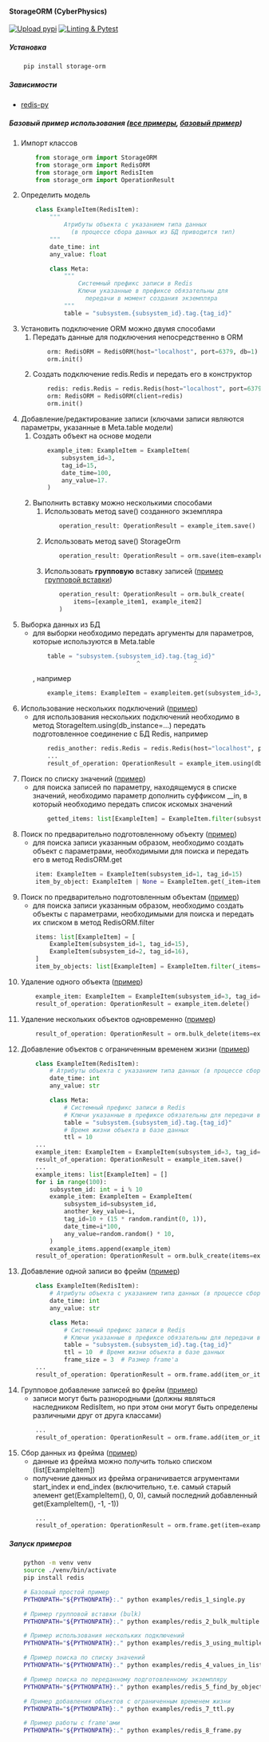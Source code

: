 #### StorageORM (CyberPhysics)
[![Upload pypi](https://github.com/CyberPhysics-Platform/storage-orm/actions/workflows/pypi_deploy.yml/badge.svg)](https://github.com/CyberPhysics-Platform/storage-orm/actions/workflows/pypi_deploy.yml)
[![Linting & Pytest](https://github.com/CyberPhysics-Platform/storage-orm/actions/workflows/lint_and_test.yml/badge.svg)](https://github.com/CyberPhysics-Platform/storage-orm/actions/workflows/lint_and_test.yml)
##### Установка
```bash
    pip install storage-orm
```
##### Зависимости
- [redis-py](https://github.com/redis/redis-py)
##### Базовый пример использования ([все примеры](examples/), [базовый пример](examples/redis_1_single.py))
1. Импорт классов
    ```python
        from storage_orm import StorageORM
        from storage_orm import RedisORM
        from storage_orm import RedisItem
        from storage_orm import OperationResult
    ```
1. Определить модель
    ```python
        class ExampleItem(RedisItem):
            """
                Атрибуты объекта с указанием типа данных
                  (в процессе сбора данных из БД приводится тип)
            """
            date_time: int
            any_value: float

            class Meta:
                """
                    Системный префикс записи в Redis
                    Ключи указанные в префиксе обязательны для
                      передачи в момент создания экземпляра
                """
                table = "subsystem.{subsystem_id}.tag.{tag_id}"
    ```
1. Установить подключение ORM можно двумя способами
    1. Передать данные для подключения непосредственно в ORM
        ```python
            orm: RedisORM = RedisORM(host="localhost", port=6379, db=1)
            orm.init()
        ```
    1. Создать подключение redis.Redis и передать его в конструктор
        ```python
            redis: redis.Redis = redis.Redis(host="localhost", port=6379, db=1)
            orm: RedisORM = RedisORM(client=redis)
            orm.init()
        ```
1. Добавление/редактирование записи (ключами записи являются параметры, указанные в Meta.table модели)
    1. Создать объект на основе модели
        ```python
            example_item: ExampleItem = ExampleItem(
                subsystem_id=3,
                tag_id=15,
                date_time=100,
                any_value=17.
            )
        ```
    1. Выполнить вставку можно несколькими способами
        1. Использовать метод save() созданного экземпляра
            ```python
                operation_result: OperationResult = example_item.save()
            ```
        1. Использовать метод save() StorageOrm
            ```python
                operation_result: OperationResult = orm.save(item=example_item)
            ```
        1. Использовать **групповую** вставку записей ([пример групповой вставки](examples/redis_2_bulk_multiple.py))
            ```python
                operation_result: OperationResult = orm.bulk_create(
                    items=[example_item1, example_item2]
                )
            ```
1. Выборка данных из БД
    - для выборки необходимо передать аргументы для параметров, которые используются в Meta.table
        ```python
            table = "subsystem.{subsystem_id}.tag.{tag_id}"
                                     ^               ^
        ```
        , например
        ```python
            example_items: ExampleItem = exampleitem.get(subsystem_id=3, tag_id=15)
        ```
1. Использование нескольких подключений ([пример](examples/redis_3_using_multiple_connections.py))
    - для использования нескольких подключений необходимо в метод StorageItem.using(db_instance=...) передать
      подготовленное соединение с БД Redis, например
        ```python
            redis_another: redis.Redis = redis.Redis(host="localhost", port=6379, db=17)
            ...
            result_of_operation: OperationResult = example_item.using(db_instance=redis_another).save()
        ```
1. Поиск по списку значений ([пример](examples/redis_4_values_in_list.py))
    - для поиска записей по параметру, находящемуся в списке значений, необходимо параметр дополнить суффиксом __in, в
      который необходимо передать список искомых значений
        ```python
            getted_items: list[ExampleItem] = ExampleItem.filter(subsystem_id__in=[21, 23], tag_id=15)
        ```
1. Поиск по предварительно подготовленному объекту ([пример](examples/redis_5_find_by_object.py))
    - для поиска записи указанным образом, необходимо создать объект с параметрами, необходимыми для поиска и передать
      его в метод RedisORM.get
    ```python
        item: ExampleItem = ExampleItem(subsystem_id=1, tag_id=15)
        item_by_object: ExampleItem | None = ExampleItem.get(_item=item)
    ```
1. Поиск по предварительно подготовленным объектам ([пример](examples/redis_5_find_by_object.py))
    - для поиска записи указанным образом, необходимо создать объекты с параметрами, необходимыми для поиска и передать
      их списком в метод RedisORM.filter
    ```python
        items: list[ExampleItem] = [
            ExampleItem(subsystem_id=1, tag_id=15),
            ExampleItem(subsystem_id=2, tag_id=16),
        ]
        item_by_objects: list[ExampleItem] = ExampleItem.filter(_items=items)
    ```
1. Удаление одного объекта ([пример](examples/redis_6_delete_item.py))
    ```python
        example_item: ExampleItem = ExampleItem(subsystem_id=3, tag_id=15)
        result_of_operation: OperationResult = example_item.delete()
    ```
1. Удаление нескольких объектов одновременно ([пример](examples/redis_6_delete_item.py))
    ```python
        result_of_operation: OperationResult = orm.bulk_delete(items=example_items)
    ```
1. Добавление объектов с ограниченным временем жизни ([пример](examples/redis_7_ttl.py))
    ```python
        class ExampleItem(RedisItem):
            # Атрибуты объекта с указанием типа данных (в процессе сбора данных из БД приводится тип)
            date_time: int
            any_value: str

            class Meta:
                # Системный префикс записи в Redis
                # Ключи указанные в префиксе обязательны для передачи в момент создания экземпляра
                table = "subsystem.{subsystem_id}.tag.{tag_id}"
                # Время жизни объекта в базе данных
                ttl = 10
        ...
        example_item: ExampleItem = ExampleItem(subsystem_id=3, tag_id=15, date_time=100, any_value=17.)
        result_of_operation: OperationResult = example_item.save()
        ...
        example_items: list[ExampleItem] = []
        for i in range(100):
            subsystem_id: int = i % 10
            example_item: ExampleItem = ExampleItem(
                subsystem_id=subsystem_id,
                another_key_value=i,
                tag_id=10 + (15 * random.randint(0, 1)),
                date_time=i*100,
                any_value=random.random() * 10,
            )
            example_items.append(example_item)
        result_of_operation: OperationResult = orm.bulk_create(items=example_items)
    ```
1. Добавление одной записи во фрейм ([пример](examples/redis_8_frame.py))
    ```python
        class ExampleItem(RedisItem):
            # Атрибуты объекта с указанием типа данных (в процессе сбора данных из БД приводится тип)
            date_time: int
            any_value: str

            class Meta:
                # Системный префикс записи в Redis
                # Ключи указанные в префиксе обязательны для передачи в момент создания экземпляра
                table = "subsystem.{subsystem_id}.tag.{tag_id}"
                ttl = 10  # Время жизни объекта в базе данных
                frame_size = 3  # Размер frame'а
        ...
        result_of_operation: OperationResult = orm.frame.add(item_or_items=example_item)
    ```
1. Групповое добавление записей во фрейм ([пример](examples/redis_8_frame.py))
    * записи могут быть разнородными (должны являться наследником RedisItem, но при этом они могут быть определены
      различными друг от друга классами)
    ```python
        ...
        result_of_operation: OperationResult = orm.frame.add(item_or_items=[example_item, example_item_2])
    ```
1. Сбор данных из фрейма ([пример](examples/redis_8_frame.py))
    * данные из фрейма можно получить только списком (list[ExampleItem])
    * получение данных из фрейма ограничивается агрументами start_index и end_index (включительно, т.е. самый старый элемент
      get(ExampleItem(), 0, 0), самый последний добавленный get(ExampleItem(), -1, -1))
    ```python
        ...
        result_of_operation: OperationResult = orm.frame.get(item=example_item)
    ```
##### Запуск примеров
```bash
    python -m venv venv
    source ./venv/bin/activate
    pip install redis

    # Базовый простой пример
    PYTHONPATH="${PYTHONPATH}:." python examples/redis_1_single.py

    # Пример групповой вставки (bulk)
    PYTHONPATH="${PYTHONPATH}:." python examples/redis_2_bulk_multiple.py

    # Пример использования нескольких подключений
    PYTHONPATH="${PYTHONPATH}:." python examples/redis_3_using_multiple_connections.py

    # Пример поиска по списку значений
    PYTHONPATH="${PYTHONPATH}:." python examples/redis_4_values_in_list.py

    # Пример поиска по переданному подготовленному экземпляру
    PYTHONPATH="${PYTHONPATH}:." python examples/redis_5_find_by_object.py

    # Пример добавления объектов с ограниченным временем жизни
    PYTHONPATH="${PYTHONPATH}:." python examples/redis_7_ttl.py

    # Пример работы с frame'ами
    PYTHONPATH="${PYTHONPATH}:." python examples/redis_8_frame.py
```
